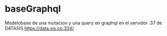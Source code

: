 # baseGraphql
Modelobase de una mutacion y una query en graphql en el servidor .37 de DATASIS https://data.sis.co:334/

